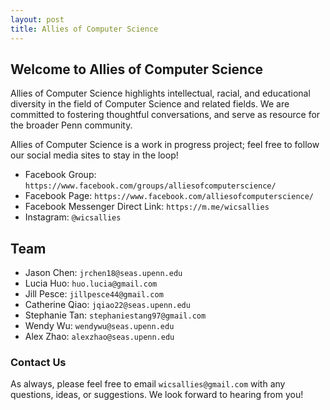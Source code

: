 ```yaml
---
layout: post
title: Allies of Computer Science
---
```


## Welcome to Allies of Computer Science

Allies of Computer Science highlights intellectual, racial, and educational diversity in the field of Computer Science and related fields. We are committed to fostering thoughtful conversations, and serve as resource for the broader Penn community.

Allies of Computer Science is a work in progress project; feel free to follow our social media sites to stay in the loop!

- Facebook Group: `https://www.facebook.com/groups/alliesofcomputerscience/`
- Facebook Page: `https://www.facebook.com/alliesofcomputerscience/`
- Facebook Messenger Direct Link: `https://m.me/wicsallies`
- Instagram: `@wicsallies`

## Team

- Jason Chen: `jrchen18@seas.upenn.edu`
- Lucia Huo: `huo.lucia@gmail.com`
- Jill Pesce: `jillpesce44@gmail.com`
- Catherine Qiao: `jqiao22@seas.upenn.edu`
- Stephanie Tan: `stephaniestang97@gmail.com`
- Wendy Wu: `wendywu@seas.upenn.edu`
- Alex Zhao: `alexzhao@seas.upenn.edu`





### Contact Us

As always, please feel free to email `wicsallies@gmail.com` with any questions, ideas, or suggestions. We look forward to hearing from you!


